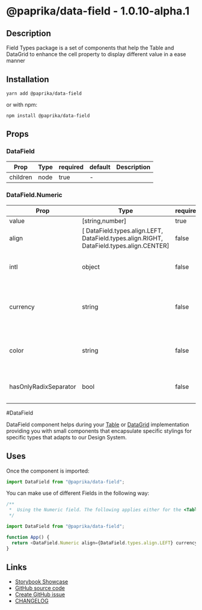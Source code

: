 <!-- start: Autogenerated - do not modify -->

# @paprika/data-field - 1.0.10-alpha.1

## Description

Field Types package is a set of components that help the Table and DataGrid to enhance the cell property to display different value in a ease manner

## Installation

```
yarn add @paprika/data-field
```

or with npm:

```
npm install @paprika/data-field
```

## Props

### DataField

| Prop     | Type | required | default | Description |
| -------- | ---- | -------- | ------- | ----------- |
| children | node | true     | -       |             |

### DataField.Numeric

| Prop                  | Type                                                                                     | required | default                     | Description                                                                                                                                   |
| --------------------- | ---------------------------------------------------------------------------------------- | -------- | --------------------------- | --------------------------------------------------------------------------------------------------------------------------------------------- |
| value                 | [string,number]                                                                          | true     | -                           | The value to be localize                                                                                                                      |
| align                 | [ DataField.types.align.LEFT, DataField.types.align.RIGHT, DataField.types.align.CENTER] | false    | DataField.types.align.RIGHT | Text alignment for the number default is right                                                                                                |
| intl                  | object                                                                                   | false    | {}                          | The window.Intl.numberFormat option object https://mzl.la/3iW0ioQ                                                                             |
| currency              | string                                                                                   | false    | null                        | When passing a currency string as 'EUR' or 'JPY' will display the correct currency symbol, is a short version instead of using the intl prop. |
| color                 | string                                                                                   | false    | null                        | Add a color to the number, accept any kind of html color #F60, rgba(100,100,100, 0.5), etc.                                                   |
| hasOnlyRadixSeparator | bool                                                                                     | false    | true                        | Controls if the number should be display with full delimiter or only the decimal separators                                                   |

<!-- end: Autogenerated - do not modify -->
<!-- content -->
<!-- content -->

#DataField

DataField component helps during your [Table](https://github.com/acl-services/paprika/tree/master/packages/Table) or [DataGrid](https://github.com/acl-services/paprika/tree/master/packages/DataGrid) implementation providing you with small components that encapsulate specific stylings for specific types that adapts to our Design System.

## Uses

Once the component is imported:

```js
import DataField from "@paprika/data-field";
```

You can make use of different Fields in the following way:

```js
/**
 *  Using the Numeric field. The following applies either for the <Table /> or <DataGrid /> component
 */

import DataField from "@paprika/data-field";

function App() {
  return <DataField.Numeric align={DataField.types.align.LEFT} currency="USD" number={1240} />;
}
```

<!-- eoContent -->

## Links

- [Storybook Showcase](https://paprika.highbond.com/?path=/story/table-datafield--showcase)
- [GitHub source code](https://github.com/acl-services/paprika/tree/master/packages/DataField/src)
- [Create GitHub issue](https://github.com/acl-services/paprika/issues/new?label=[]&title=@paprika/data-field%20[help]:%20your%20short%20description&body=%0A%23%20Help%20wanted%0A%0A%23%23%20Please%20write%20your%20question.%0A*A%20clear%20and%20concise%20description%20of%20what%20the%20question%20is*%0A%0A%23%23%20Additional%20context%0A*Add%20any%20other%20context%20or%20screenshots%20about%20your%20question%20here.*%0A)
- [CHANGELOG](https://github.com/acl-services/paprika/tree/master/packages/DataField/CHANGELOG.md)
